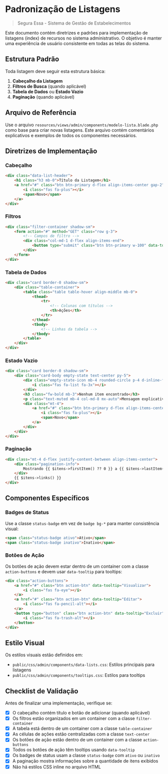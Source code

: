 # Padronização de Listagens
> Segura Essa - Sistema de Gestão de Estabelecimentos

Este documento contém diretrizes e padrões para implementação de listagens (index) de recursos no sistema administrativo. O objetivo é manter uma experiência de usuário consistente em todas as telas do sistema.

## Estrutura Padrão

Toda listagem deve seguir esta estrutura básica:

1. **Cabeçalho da Listagem**
2. **Filtros de Busca** (quando aplicável)
3. **Tabela de Dados** ou **Estado Vazio**
4. **Paginação** (quando aplicável)

## Arquivo de Referência

Use o arquivo `resources/views/admin/components/modelo-lista.blade.php` como base para criar novas listagens. Este arquivo contém comentários explicativos e exemplos de todos os componentes necessários.

## Diretrizes de Implementação

### Cabeçalho

```html
<div class="data-list-header">
    <h1 class="h3 mb-0">Título da Listagem</h1>
    <a href="#" class="btn btn-primary d-flex align-items-center gap-2" data-tooltip="Adicionar Novo">
        <i class="fas fa-plus"></i>
        <span>Novo</span>
    </a>
</div>
```

### Filtros

```html
<div class="filter-container shadow-sm">
    <form action="#" method="GET" class="row g-3">
        <!-- Campos de filtro -->
        <div class="col-md-1 d-flex align-items-end">
            <button type="submit" class="btn btn-primary w-100" data-tooltip="Aplicar Filtros">Filtrar</button>
        </div>
    </form>
</div>
```

### Tabela de Dados

```html
<div class="card border-0 shadow-sm">
    <div class="table-container">
        <table class="table table-hover align-middle mb-0">
            <thead>
                <tr>
                    <!-- Colunas com títulos -->
                    <th>Ações</th>
                </tr>
            </thead>
            <tbody>
                <!-- Linhas da tabela -->
            </tbody>
        </table>
    </div>
</div>
```

### Estado Vazio

```html
<div class="card border-0 shadow-sm">
    <div class="card-body empty-state text-center py-5">
        <div class="empty-state-icon mb-4 rounded-circle p-4 d-inline-flex justify-content-center align-items-center">
            <i class="fas fa-list fa-3x"></i>
        </div>
        <h3 class="fw-bold mb-3">Nenhum item encontrado</h3>
        <p class="text-muted mb-4 col-md-8 mx-auto">Mensagem explicativa...</p>
        <div class="mt-4">
            <a href="#" class="btn btn-primary d-flex align-items-center gap-2 mx-auto" style="width: fit-content;">
                <i class="fas fa-plus"></i>
                <span>Novo</span>
            </a>
        </div>
    </div>
</div>
```

### Paginação

```html
<div class="mt-4 d-flex justify-content-between align-items-center">
    <div class="pagination-info">
        Mostrando {{ $itens->firstItem() ?? 0 }} a {{ $itens->lastItem() ?? 0 }} de {{ $itens->total() }} resultados
    </div>
    {{ $itens->links() }}
</div>
```

## Componentes Específicos

### Badges de Status

Use a classe `status-badge` em vez de `badge bg-*` para manter consistência visual:

```html
<span class="status-badge ativo">Ativo</span>
<span class="status-badge inativo">Inativo</span>
```

### Botões de Ação

Os botões de ação devem estar dentro de um container com a classe `action-buttons` e devem usar `data-tooltip` para tooltips:

```html
<div class="action-buttons">
    <a href="#" class="btn action-btn" data-tooltip="Visualizar">
        <i class="fas fa-eye"></i>
    </a>
    <a href="#" class="btn action-btn" data-tooltip="Editar">
        <i class="fas fa-pencil-alt"></i>
    </a>
    <button type="button" class="btn action-btn" data-tooltip="Excluir">
        <i class="fas fa-trash-alt"></i>
    </button>
</div>
```

## Estilo Visual

Os estilos visuais estão definidos em:
- `public/css/admin/components/data-lists.css`: Estilos principais para listagens
- `public/css/admin/components/tooltips.css`: Estilos para tooltips

## Checklist de Validação

Antes de finalizar uma implementação, verifique se:

- [X] O cabeçalho contém título e botão de adicionar (quando aplicável)
- [X] Os filtros estão organizados em um container com a classe `filter-container`
- [X] A tabela está dentro de um container com a classe `table-container`
- [X] As células de ações estão centralizadas com a classe `text-center`
- [X] Os botões de ação estão dentro de um container com a classe `action-buttons`
- [X] Todos os botões de ação têm tooltips usando `data-tooltip`
- [X] Os badges de status usam a classe `status-badge` com `ativo` ou `inativo`
- [X] A paginação mostra informações sobre a quantidade de itens exibidos
- [X] Não há estilos CSS inline no arquivo HTML 
